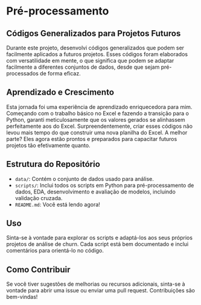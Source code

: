 # Pré-processamento

## Códigos Generalizados para Projetos Futuros

Durante este projeto, desenvolvi códigos generalizados que podem ser facilmente aplicados a futuros projetos. Esses códigos foram elaborados com versatilidade em mente, o que significa que podem se adaptar facilmente a diferentes conjuntos de dados, desde que sejam pré-processados de forma eficaz.

## Aprendizado e Crescimento

Esta jornada foi uma experiência de aprendizado enriquecedora para mim. Começando com o trabalho básico no Excel e fazendo a transição para o Python, garanti meticulosamente que os valores gerados se alinhassem perfeitamente aos do Excel. Surpreendentemente, criar esses códigos não levou mais tempo do que construir uma nova planilha do Excel. A melhor parte? Eles agora estão prontos e preparados para capacitar futuros projetos tão efetivamente quanto.

## Estrutura do Repositório

- `data/`: Contém o conjunto de dados usado para análise.
- `scripts/`: Inclui todos os scripts em Python para pré-processamento de dados, EDA, desenvolvimento e avaliação de modelos, incluindo validação cruzada.
- `README.md`: Você está lendo agora!

## Uso

Sinta-se à vontade para explorar os scripts e adaptá-los aos seus próprios projetos de análise de churn. Cada script está bem documentado e inclui comentários para orientá-lo no código.

## Como Contribuir

Se você tiver sugestões de melhorias ou recursos adicionais, sinta-se à vontade para abrir uma issue ou enviar uma pull request. Contribuições são bem-vindas!
